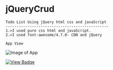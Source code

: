 # jQueryCrud 
````
Todo List Using jQuery html css and javaScript
-----------------------------------------------
1.>I used pure css html and javaScript.
2.>I used font-awesome/4.7.0- CDN and jQuery 

````
```
App View
 ````
 ![Image of App](https://github.com/Ganeshk750/jQueryCRUD/blob/master/todo.PNG)


[![View Badge](https://img.shields.io/badge/-view?style=flat-square&logo=view&logoColor=white&link=https://ganeshk750.github.io/jQueryCRUD/)](https://ganeshk750.github.io/jQueryCRUD/)

